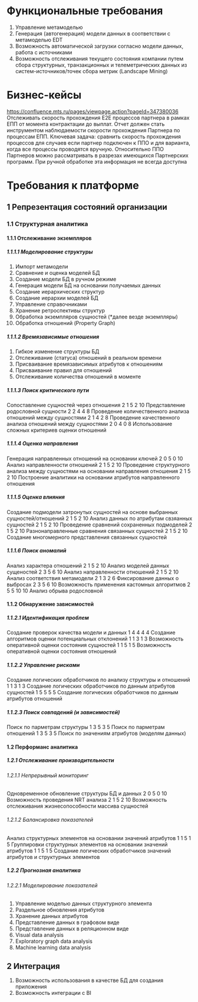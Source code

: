 # Функциональные требования

1. Управление метамоделью
2. Генерация (автогенерация) модели данных в соответствии с метамоделью EDT
3. Возможность автоматической загрузки согласно модели данных, работа с источниками
4. Возможность отслеживания текущего состояния компании путем сбора структурных, транзакционных и телеметрических данных из систем-источников/точек сбора метрик (Landscape Mining)

# Бизнес-кейсы
https://confluence.mts.ru/pages/viewpage.action?pageId=347380036
Отслеживать скорость прохождения E2E процессов партнера в рамках ЕПП от момента контрактации до выплат. Отчет должен стать инструментом наблюдаемости скорости прохождения Партнера по процессам ЕПП. 
Ключевая задача: сравнить скорость прохождения процессов для случаев если партнер подключен к ППО и для варианта, когда все процессы проводятся вручную.
Относительно ППО Партнеров можно рассматривать в разрезах имеющихся Партнерских программ. При ручной обработке эта информация не всегда доступна

# Требования к платформе   
## 1 Репрезентация состояний организации
### 1.1 Структурная аналитика
#### 1.1.1 Отслеживание экземпляров
##### 1.1.1.1 Моделирование структуры
1. Импорт метамодели	
2. Сравнение и оценка моделей БД	
3. Создание модели БД в ручном режиме	
4. Генерация модели БД на основании получаемых данных	
5. Создание иерархических структур	
6. Создание иерархии моделей БД
7. Управление справочниками
8. Хранение ретроспективы структур	
9. Обработка экземпляров сущностей (*далее везде экземпляры)	
10. Обработка отношений (Property Graph)

##### 1.1.1.2 Времязависимые отношения
1. Гибкое изменение структуры БД
2. Отслеживание (статуса) отношений в реальном времени
3. Присваивание времязависимых атрибутов к отношениям
4. Присваивание правил для отношений
5. Отслеживание количества отношений в моменте

##### 1.1.1.3 Поиск критического пути
Сопоставление сущностей через отношения	2	1	5	2	10
Представление родословной сущности	2	2	4	4	8
Проведение количественного анализа отношений между сущностями	2	1	4	2	8
Проведение качественного анализа отношений между сущностями	2	0	4	0	8
Использование сложных критериев оценки отношений
##### 1.1.1.4 Оценка направления
Генерация направленных отношений на основании ключей	2	0	5	0	10
Анализ направленности отношений	2	1	5	2	10
Проведение структурного анализа между сущностями на основании направления отношения	2	1	5	2	10
Построение аналитики на основании атрибутов направленного отношения
##### 1.1.1.5 Оценка влияния
Создание подмодели затронутых сущностей на основе выбранных сущностей/отношений	2	1	5	2	10
Анализ данных по атрибутам свзяанных сущностей	2	1	5	2	10
Проведение сравнений сохраненных подмоделей	2	1	5	2	10
Разнонаправленные сравнения связанных сущностей	2	1	5	2	10
Создание многомерного представления связанных сущностей
##### 1.1.1.6 Поиск аномалий
Анализ характера отношений	2	1	5	2	10
Анализ моделей данных сущеностей	2	3	5	6	10
Анализ направленности отношений	2	1	5	2	10
Анализ соответствия метамодели	2	1	3	2	6
Фиксирование данных о выбросах	2	3	5	6	10
Возможность применения кастомных алгоритмов	2	5	5	10	10
Анализ обрыва родословной

#### 1.1.2 Обнаружение зависимостей
##### 1.1.2.1 Идентификация проблем
Создание проверок качества модели и данных	1	4	4	4	4
Создание алгоритмов оценки потенциальных отклонений	1	1	3	1	3
Возможность оперативной оценки состояния сущностей	1	1	5	1	5
Возможность оперативной оценки состояния отношений
##### 1.1.2.2 Управление рисками
Создание логических обработчиков по анализу структуры и отношений	1	1	3	1	3
Создание логических обработчиков по данным атрибутов сущностей	1	5	5	5	5
Создание логических обработчиков по данным атрибутов отношений
##### 1.1.2.3 Поиск совпадений (и зависимостей)
Поиск по парметрам структуры	1	3	5	3	5
Поиск по парметрам отношений	1	3	5	3	5
Поиск по значениям атрибутов (моделям данных)

#### 1.2 Перформанс аналитика
##### 1.2.1 Отслеживание производительности
###### 1.2.1.1 Непрерывный мониторинг
Одновременное обновление структуры БД и данных	2	0	5	0	10
Возможность проведения NRT анализа	2	1	5	2	10
Возможность отслеживания жизнесопособности массива сущностей
###### 1.2.1.2 Балансировка показателей
Анализ структурных элементов на основании значений атрибутов	1	1	5	1	5
Группировки структурных элементов на основании значений атрибутов	1	1	5	1	5
Создание логических обработчиков значений атрибутов и структурных элементов

##### 1.2.2 Прогнозная аналитика
###### 1.2.2.1 Моделирование показателей
1. Управление моделью данных структурного элемента
2. Раздельное обновления атрибутов
3. Хранение данных атрибутов
4. Представление данных в графовом виде
5. Представление данных в реляционном виде
6. Visual data analysis
7. Exploratory graph data analysis
8. Machine learning data analysis

## 2 Интеграция
1. Возможность использования в качестве БД для создания приложения
2. Возможность интеграции с BI
